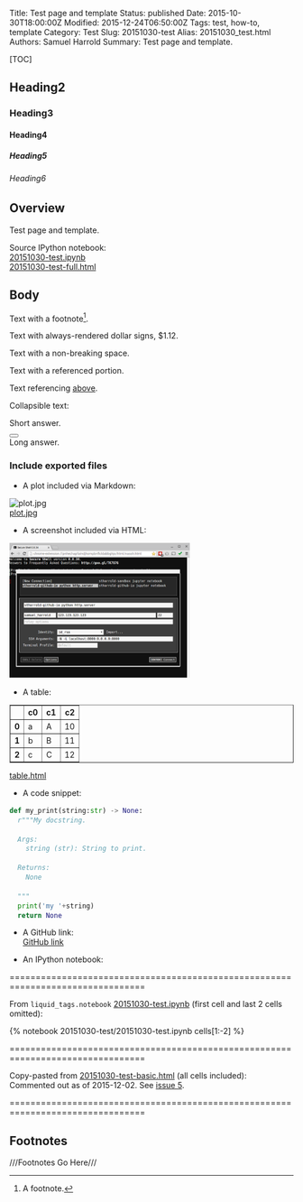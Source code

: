 Title: Test page and template
Status: published
Date: 2015-10-30T18:00:00Z
Modified: 2015-12-24T06:50:00Z
Tags: test, how-to, template
Category: Test
Slug: 20151030-test
Alias: 20151030_test.html
Authors: Samuel Harrold
Summary: Test page and template.

[TOC]

## Heading2
### Heading3
#### Heading4
##### Heading5
###### Heading6

## Overview

Test page and template.

Source IPython notebook:  
[20151030-test.ipynb]({filename}/static/20151030-test/20151030-test.ipynb)  
[20151030-test-full.html]({filename}/static/20151030-test/20151030-test-full.html)  

## Body

Text with a footnote[^fn].

Text with always-rendered dollar signs, <span>$1.12</span>.

Text with a non-breaking&nbsp;space.

<!--
Note:
Use <span> tag for referencing inline elements (e.g. text) and <div> tag for referencing block-level elements (e.g. images).
-->
Text with a <span id="ref">referenced portion</span>.

Text referencing <a href="/20151030-test.html#ref">above</a>.

<!--
TODO: Fix JavaScript event handling. Icon doesn't change.
https://github.com/stharrold/stharrold.github.io/issues/34
-->
Collapsible text:  
<div>
    Short answer.
    <div class="btn-group">
        <button type="button" class="btn btn-link" data-toggle="collapse" data-target="#details">
            <span class="glyphicon glyphicon-plus"></span>
        </button>
    </div>
    <div id="details" class="collapse">Long answer.</div>
</div>

### Include exported files

* A plot included via Markdown:

![plot.jpg]({filename}/static/20151030-test/plot.jpg)  
[plot.jpg]({filename}/static/20151030-test/plot.jpg)  

* A screenshot included via HTML:

<!--
Note:
Use align="left" attribute to wrap image rather than have in-line.
-->
<a href="/static/20151030-test/screenshot-432x323pix.png" type="image/png">
    <img src="/static/20151030-test/screenshot-432x323pix.png" alt="Chrome Secure Shell settings" width="320" />
</a>

* A table:

<!--
TODO: Add table by embedding HTML rather than copy-paste.
https://github.com/stharrold/stharrold.github.io/issues/5
-->

<table border="1" class="dataframe">
  <thead>
    <tr style="text-align: right;">
      <th></th>
      <th>c0</th>
      <th>c1</th>
      <th>c2</th>
    </tr>
  </thead>
  <tbody>
    <tr>
      <th>0</th>
      <td>a</td>
      <td>A</td>
      <td>10</td>
    </tr>
    <tr>
      <th>1</th>
      <td>b</td>
      <td>B</td>
      <td>11</td>
    </tr>
    <tr>
      <th>2</th>
      <td>c</td>
      <td>C</td>
      <td>12</td>
    </tr>
  </tbody>
</table>

[table.html]({filename}/static/20151030-test/table.html)


<!--
TODO: Fix event handling for JavaScript. Included content isn't included. 
https://github.com/stharrold/stharrold.github.io/issues/14
-->
<div id="includedContent"></div>
<script type="text/javascript"> 
  $(document).onload(function() {
    $("#includedContent").load("/static/20151030-test/table.html");
  });
</script>

* A code snippet:

```python
def my_print(string:str) -> None:
  r"""My docstring.
  
  Args:
    string (str): String to print.
  
  Returns:
    None
  
  """
  print('my '+string)
  return None
```  

* A GitHub link:  
[GitHub link](https://github.com/stharrold/demo/blob/5ececb3b400ea8d51bcb396933e6b9c2a7b29963/demo/utils.py#L27-L62)

<!--
TODO: Include a D3 document in an ipynb and as embedded html.
https://github.com/stharrold/stharrold.github.io/issues/14
-->

* An IPython notebook:  

================================================================================

From `liquid_tags.notebook` [20151030-test.ipynb]({filename}/static/20151030-test/20151030-test.ipynb) (first cell and last 2 cells omitted):

{% notebook 20151030-test/20151030-test.ipynb cells[1:-2] %}

================================================================================

Copy-pasted from [20151030-test-basic.html]({filename}/static/20151030-test/20151030-test-basic.html) (all cells included):  
Commented out as of 2015-12-02. See [issue 5](https://github.com/stharrold/stharrold.github.io/issues/5).

<!--
Note:
* Do not prettify (e.g. with JS Beautify) the "basic" HTML export, otherwise it will not render correctly.
* Block-level <div> are supported with blank lines before and after http://daringfireball.net/projects/markdown/syntax#html
* Remove liquid_tags.notebook before inserting HTML file below.
-->

<!--
TODO: Insert html file here.
-->

================================================================================

## Footnotes
<!-- From https://pythonhosted.org/Markdown/extensions/footnotes.html -->
///Footnotes Go Here///
<!-- ## Overview -->
<!-- ## Body -->
[^fn]: A footnote.

<!-- JavaScript -->

<!--
Collapsible text
http://www.w3schools.com/bootstrap/bootstrap_ref_js_collapse.asp
http://stackoverflow.com/questions/13778703/adding-open-closed-icon-to-twitter-bootstrap-collapsibles-accordions
-->
<script type="text/javascript">
$('.collapse').on('shown.bs.collapse', function() {
  $(this).parent().find(".glyphicon-plus").removeClass("glyphicon-plus").addClass("glyphicon-minus");
}).on('hidden.bs.collapse', function() {
  $(this).parent().find(".glyphicon-minus").removeClass("glyphicon-minus").addClass("glyphicon-plus");
});
</script>
